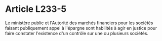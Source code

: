# Article L233-5

Le ministère public et l'Autorité des marchés financiers pour les sociétés faisant publiquement appel à l'épargne sont habilités à agir en justice pour faire constater l'existence d'un contrôle sur une ou plusieurs sociétés.